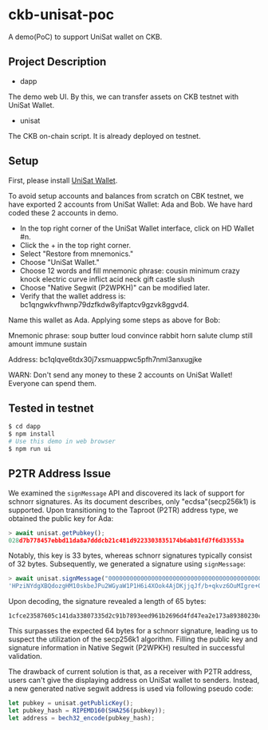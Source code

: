 # ckb-unisat-poc
A demo(PoC) to support UniSat wallet on CKB.

## Project Description

* dapp

The demo web UI. By this, we can transfer assets on CKB testnet with UniSat Wallet.

* unisat

The CKB on-chain script. It is already deployed on testnet.

## Setup
First, please install [UniSat Wallet](https://hk.unisat.io/download).

To avoid setup accounts and balances from scratch on CBK testnet, we have
exported 2 accounts from UniSat Wallet: Ada and Bob. We have hard coded these 2
accounts in demo.

* In the top right corner of the UniSat Wallet interface, click on HD Wallet #n.
* Click the + in the top right corner.
* Select "Restore from mnemonics."
* Choose "UniSat Wallet."
* Choose 12 words and fill mnemonic phrase: cousin minimum crazy knock electric curve inflict acid neck gift castle slush
* Choose "Native Segwit (P2WPKH)" can be modified later.
* Verify that the wallet address is: bc1qngwkvfhwnp79dzfkdw8ylfaptcv9gzvk8ggvd4.

Name this wallet as Ada. Applying some steps as above for Bob:

Mnemonic phrase: soup butter loud convince rabbit horn salute clump still amount immune sustain

Address: bc1qlqve6tdx30j7xsmuappwc5pfh7nml3anxugjke

WARN: Don't send any money to these 2 accounts on UniSat Wallet! Everyone can spend them.

## Tested in testnet
```sh
$ cd dapp
$ npm install
# Use this demo in web browser
$ npm run ui
```

## P2TR Address Issue
We examined the `signMessage` API and discovered its lack of support for schnorr
signatures. As its document describes, only "ecdsa"(secp256k1) is supported.
Upon transitioning to the Taproot (P2TR) address type, we obtained the public
key for Ada:

```javascript
> await unisat.getPubkey();
028d7b778457ebbd11da8a7dddcb21c481d9223303835174b6ab81fd7f6d33553a
```

Notably, this key is 33 bytes, whereas schnorr signatures typically consist of
32 bytes. Subsequently, we generated a signature using `signMessage`:

```javascript
> await unisat.signMessage("0000000000000000000000000000000000000000000000000000000000000000");
'HPziNYdgXBQdozgHM10skbeJPu2WGyaW1P1H6i4XOok4AjDKjjqJf/b+qkvz6OuMIgre+O2g0ZX4KEDBbGXrcc4='
```

Upon decoding, the signature revealed a length of 65 bytes:

```plaintext
1cfce23587605c141da33807335d2c91b7893eed961b2696d4fd47ea2e173a89380230ca8e3a897ff6feaa4bf3e8eb8c220adef8eda0d195f82840c16c65eb71ce
```

This surpasses the expected 64 bytes for a schnorr signature, leading us to
suspect the utilization of the secp256k1 algorithm. Filling the public key and
signature information in Native Segwit (P2WPKH) resulted in successful
validation.

The drawback of current solution is that, as a receiver with P2TR address, users
can't give the displaying address on UniSat wallet to senders. Instead, a new
generated native segwit address is used via following pseudo code:
```js
let pubkey = unisat.getPublicKey();
let pubkey_hash = RIPEMD160(SHA256(pubkey));
let address = bech32_encode(pubkey_hash);
```
